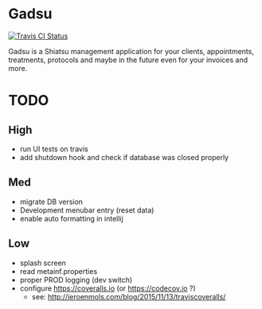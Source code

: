 # Gadsu

[![Travis CI Status](https://travis-ci.org/christophpickl/gadsu.svg?branch=master)](https://travis-ci.org/christophpickl/gadsu)

Gadsu is a Shiatsu management application for your clients, appointments, treatments, protocols and maybe in the future even for your invoices and more.



# TODO

## High

* run UI tests on travis
* add shutdown hook and check if database was closed properly

## Med

* migrate DB version
* Development menubar entry (reset data)
* enable auto formatting in intellij

## Low

* splash screen
* read metainf.properties
* proper PROD logging (dev switch)
* configure https://coveralls.io (or https://codecov.io ?)
    * see: http://jeroenmols.com/blog/2015/11/13/traviscoveralls/

